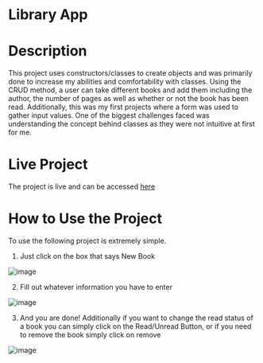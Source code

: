 # Library App

# Description
This project uses constructors/classes to create objects and was primarily done to increase my abilities and comfortability with classes. Using the CRUD method, a user can take different books and add them including the author, the number of pages as well as whether or not the book has been read. Additionally, this was my first projects where a form was used to gather input values. One of the biggest challenges faced was understanding the concept behind classes as they were not intuitive at first for me.

# Live Project
The project is live and can be accessed [here](https://festivechicken.github.io/library/)

# How to Use the Project
To use the following project is extremely simple.
1. Just click on the box that says New Book

![image](https://github.com/FestiveChicken/library/assets/44416957/810b90a7-6744-4186-84b9-844727c8c076)

2. Fill out whatever information you have to enter

![image](https://github.com/FestiveChicken/library/assets/44416957/d594d904-d6a9-4a03-9cee-4a7669bec1d3)

3. And you are done! Additionally if you want to change the read status of a book you can simply click on the Read/Unread Button, or if you need to remove the book simply click on remove
   
![image](https://github.com/FestiveChicken/library/assets/44416957/0c0880f5-5f26-46d9-aa8d-584813273d4d)
